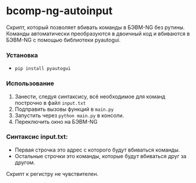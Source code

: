 # bcomp-ng-autoinput
Скрипт, который позволяет вбивать команды в БЭВМ-NG без рутины. 
Команды автоматически преобразуются в двоичный код и вбиваются в БЭВМ-NG с помощью библиотеки pyautogui.

### Установка

* `pip install pyautogui`

### Использование

1. Занести, следуя синтаксису, всё необходимое для команд построчно в файл `input.txt`
2. Подправить вызовы функций в `main.py`
3. Запустить через `python main.py` в консоли.
4. Переключить окно на БЭВМ-NG

### Синтаксис input.txt:
* Первая строчка это адрес с которого будут вбиваться команды.
* Остальные строчки это команды, которые будут вбиваться друг за другом.

Скрипт к регистру не чувствителен.
